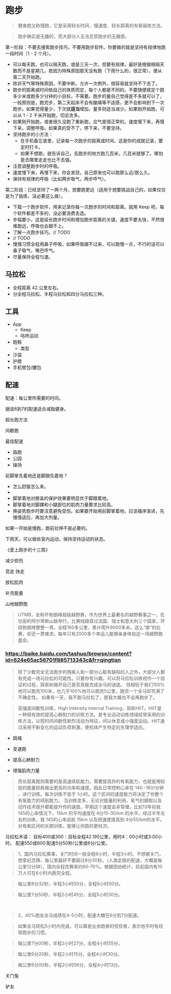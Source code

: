# 跑步


> 健身跑又称慢跑，它是采用较长时间、慢速度、较长距离的有氧锻炼方法。

> 跑步确实是无趣的，而大部分人无法忍受跑步的无趣感。

第一阶段：不要去搜索跑步技巧，不要用跑步软件。你要做的就是坚持有规律地跑一段时间（1 - 2 个月）。

* 可以每天跑，也可以隔天跑，或是三天一次，但要有规律。最好是根据相隔天数而不是星期几，若因为特殊原因那天没有跑（下雨什么的，很正常），便从第二天开始跑。
* 除非天气等特殊原因，不要中断。允许一次例外，很容易就坚持不下去了。
* 跑步的距离或时间依自己的体质而定，每个人都是不同的。不要随便就定个跑多少米或跑多少分钟的小目标，不需要。跑步的量自己觉得差不多就可以了，一般原则是，跑完步，第二天起床不会有酸痛等不适感，更不会影响到下一次跑步。如果觉得量少，下次就**适当**增加，量多则适当减少。如果刚开始跑，可以从 1 - 2 千米开始跑，切忌贪多。
* 如果刚开始跑，或者很久没跑了重新跑，岔气是很正常的。速度慢下来，再慢下来，调整呼吸。如果真的受不了，停下来，不要坚持。
* 坚持跑步的小方法：
    * 在手机备忘录里，记录每一次跑步的距离或时间，这是你的成就记录，要定时打卡。
    * 如果不想跑，就告诉自己，去跑步的地方跑几百米，几百米就够了。哪怕是去哪里走走也比不去强。
* 注意调整跑步时的呼吸。
* 速度慢下来，再慢下来，你会发现，自己原来也可以跑那么远/那么久。
* 保持有规律的呼吸（比如两步吸气，两步呼气）。

第二阶段：已经坚持了一两个月，想要跑更远（适用于想要挑战自己的，如果仅仅是为了锻炼，没必要这么做）。

* 下载一个跑步软件，用来记录你每一次跑步的时间和距离。就用 Keep 吧，每个软件都差不多的，没必要浪费去选。
* 步幅要小，这是延长跑步时间和增加跑步距离的关键。速度不要太快，不然很难跑远，呼吸也会跟不上。
* 了解一点跑步技巧。// TODO
* // TODO
* 慢慢习惯全程用鼻子呼吸，如果呼吸跟不过来，可以跑慢一点，不行的话可以鼻子吸气，嘴巴呼气。
* 尽量保持全程匀速。

## 马拉松

* 全程距离 42 公里左右。
* 分全程马拉松、半程马拉松和四分马拉松三种。

## 工具

* App
    * Keep
    * 咕咚运动
* 跑鞋
    * 类型
* 沙袋
* 护膝
* 手机臂包/腰包

## 配速

配速：每公里所需要的时间。

据说6到7的配速适合减脂健身。



超长跑方法

间歇跑

最佳配速

* 路跑
* 公园
* 操场

前脚掌先着地还是脚跟先着地？

* 怎么舒服怎么来。
* 
* 脚掌着地对膝盖的保护效果要明显优于脚跟着地。
* 脚掌着地对脚踝和小腿部位的肌肉力量要求比较高。
* 换姿势跑步时要注意避免受伤。如果要开始用前脚掌着地，应该循序渐进，先慢慢适应，再加大剂量。

如果一开始是慢跑，跑前拉伸不是必要的。

下雨天，可以做些室内运动，保持坚持运动的状态。

《爱上跑步的十三周》

减少损伤

竞走
快走

放松肌肉

补充能量

山地越野跑

> UTMB，全称环勃朗峰超级越野赛，作为世界上最著名的越野赛事之一，在壮丽的阿尔卑斯山脉举行。比赛线路穿过法国、瑞士和意大利三个国家，环绕勃朗峰整整一周，全程160多公里，累计爬升9000多米。这么“虐”的比赛，却还一票难求。每年只有2000多个幸运儿能够亲身体验这一场越野跑盛会。

### https://baike.baidu.com/tashuo/browse/content?id=624e65ac56701f885713343c&fr=qingtian

> 除了少数完全无法跑步的残疾人和一部分心脏有缺陷的人之外，大部分人都有完成一场马拉松的可能性。只要你有兴趣，可以将马拉松训练视作一个验证的过程，探索和揭开自己是否真能完成全马的谜底。
> 但相较于我们100%地可以跑完100米，也几乎100%地可以跑完5公里，跑完一个全马却充满了不确定性。
> 如果有一天，我不跑马拉松了，那我大概也不会再跑步了。


> 高强度间歇性训练，High Intensity Interval Training，简称HIIT。HIIT是一种很有效的提高心肺耐力的训练方法，是专业运动训练领域经常采用的训练方法，以短时间间歇性剧烈活动为特征，间以休息或小强度运动。HIIT通过采用不断变化的运动负荷刺激，使机体产生特定的生理学适应。

* 跳绳
* 变速跑

* 提高心肺耐力
* 增强肌肉力量

> 而长距离跑则需要的是高速续航能力。需要提高你的有氧能力，也就是用较低的能量损耗输出更高的功率和速度。因此日常控制心率在 140 -160/分钟 ，进行训练。每次训练不低于 1小时。这个区间的速度能力将决定了你整个有氧能力的续航能力。 当训练变多，无论对能量的利用，氧气的摄取以及动作技术提升都能提升你的速度。早期这个速度会非常慢，比如13年初我 145的心率情况下，15km 的平均速度在 6分15-30/km 的水平。经过半年左右的训练，我 145的心率巡航 15km 以及把速度提高到 4分50/km的水平。对有氧区间的长期训练，能够让你跑的更经济。


马拉松术语：
目标400或300：目标全程42.195公里，用时4：00小时或3:00小时。
配速550或600:配速5分50秒/公里或6分/公里。

> 1，国内马拉松赛事，关门时间一般全程6小时，半程3小时。不想被关门，想拿纪念牌，每公里最好不要超过8分30秒。（人类走路的配速，大概是每公里12分钟）。国内全程完赛率约60-70%。根据田协统计，目前国内有10万人可在6小时内跑完全程。﻿

> 每公里8分32秒，半程3小时00分，全程6小时00分。﻿

> 每公里7分50秒，半程2小时45分，全程5小时30分。﻿

﻿

> 2，40%跑友全马成绩在4-5小时，配速大概在6分到7分配速。﻿

> 如果全马轻松5小时内完成，可以算是业余跑者的佼佼者，表示他平时有经常跑步的习惯。﻿

> 每公里7分00秒，半程2小时27分，全程4小时55分。﻿

> 每公里6分20秒，半程2小时15分，全程4小时30分。﻿

> 每公里6分00秒，半程2小时06分，全程4小时13分。

关门兔

驴友